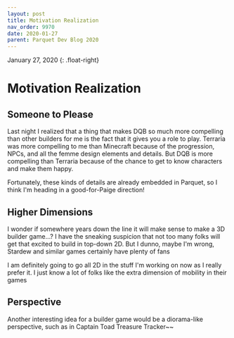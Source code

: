 ```yaml
---
layout: post
title: Motivation Realization
nav_order: 9970
date: 2020-01-27
parent: Parquet Dev Blog 2020
---
```

January 27, 2020
{: .float-right}

# Motivation Realization

## Someone to Please

Last night I realized that a thing that makes DQB so much more compelling than other builders for me is the fact that it gives you a role to play.
Terraria was more compelling to me than Minecraft because of the progression, NPCs, and all the femme design elements and details.
But DQB is more compelling than Terraria because of the chance to get to know characters and make them happy.

Fortunately, these kinds of details are already embedded in Parquet, so I think I'm heading in a good-for-Paige direction!

## Higher Dimensions

I wonder if somewhere years down the line it will make sense to make a 3D builder game...?
I have the sneaking suspicion that not too many folks will get that excited to build in top-down 2D.
But I dunno, maybe I'm wrong, Stardew and similar games certainly have plenty of fans

I am definitely going to go all 2D in the stuff I'm working on now as I really prefer it.
I just know a lot of folks like the extra dimension of mobility in their games

## Perspective

Another interesting idea for a builder game would be a diorama-like perspective, such as in Captain Toad Treasure Tracker~~
